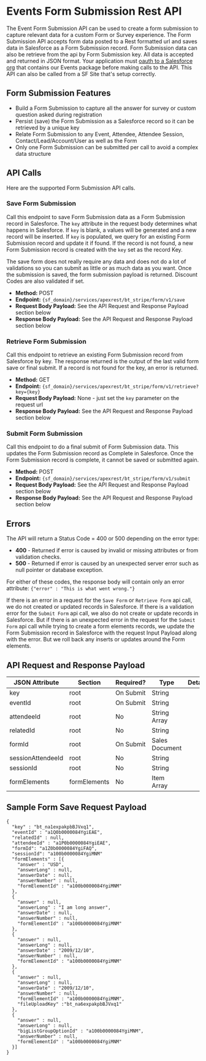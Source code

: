 # Events Form Submission Rest API
The Event Form Submission API can be used to create a form submission to capture relevant data for a custom Form or Survey experience.
The Form Submission API accepts form data posted to a Rest formatted url and saves data in Salesforce as a Form Submission record. Form Submission data can also be retrieve from the api by Form Submission key. All data is accepted and returned in JSON format. Your application must [oauth to a Salesforce org](https://help.salesforce.com/articleView?id=connected_app_create_api_integration.htm&type=5) that contains our Events package before making calls to the API. This API can also be called from a SF Site that's setup correctly.



## Form Submission Features
- Build a Form Submission to capture all the answer for survey or custom question asked during registration
- Persist (save) the Form Submission as a Salesforce record so it can be retrieved by a unique key
- Relate Form Submission to any Event, Attendee, Attendee Session, Contact/Lead/Account/User as well as the Form
- Only one Form Submission can be submitted per call to avoid a complex data structure



## API Calls
Here are the supported Form Submission API calls.

### Save Form Submission
Call this endpoint to save Form Submission data as a Form Submission record in Salesforce. The `key` attribute in the request body determines what happens in Salesforce. If `key` is blank, a values will be generated and a new record will be inserted. If `key` is populated, we query for an existing Form Submission record and update it if found. If the record is not found, a new Form Submission record is created with the `key` set as the record Key.

The save form does not really require any data and does not do a lot of validations so you can submit as little or as much data as you want. Once the submission is saved, the form submission payload is returned. Discount Codes are also validated if set.

- **Method:** POST
- **Endpoint:** `{sf_domain}/services/apexrest/bt_stripe/form/v1/save`
- **Request Body Payload:** See the API Request and Response Payload section below
- **Response Body Payload:** See the API Request and Response Payload section below


### Retrieve Form Submission
Call this endpoint to retrieve an existing Form Submission record from Salesforce by key. The response returned is the output of the last valid form save or final submit. If a record is not found for the key, an error is returned.

- **Method:** GET
- **Endpoint:** `{sf_domain}/services/apexrest/bt_stripe/form/v1/retrieve?key={key}`
- **Request Body Payload:** None - just set the `key` parameter on the request url
- **Response Body Payload:** See the API Request and Response Payload section below


### Submit Form Submission
Call this endpoint to do a final submit of Form Submission data. This updates the Form Submission record as Complete in Salesforce. Once the Form Submission record is complete, it cannot be saved or submitted again.

- **Method:** POST
- **Endpoint:** `{sf_domain}/services/apexrest/bt_stripe/form/v1/submit`
- **Request Body Payload:** See the API Request and Response Payload section below
- **Response Body Payload:** See the API Request and Response Payload section below


## Errors
The API will return a Status Code = 400 or 500 depending on the error type:
- **400** - Returned if error is caused by invalid or missing attributes or from validation checks.
- **500** - Returned if error is caused by an unexpected server error such as null pointer or database exception.

For either of these codes, the response body will contain only an error attribute:
`{"error" : "This is what went wrong."}`

If there is an error in a request for the `Save Form` or `Retrieve Form` api call, we do not created or updated records in Salesforce. If there is a validation error for the `Submit Form` api call, we also do not create or update records in Salesforce. But if there is an unexpected error in the request for the `Submit Form` api call while trying to create a form elements records, we update the Form Submission record in Salesforce with the request Input Payload along with the error. But we roll back any inserts or updates around the Form elements.


## API Request and Response Payload

JSON Attribute | Section | Required? | Type | Details
----- | ----- | ----- | ----- | -----
key | root | On Submit | String |
eventId | root | On Submit | String |
attendeeId | root | No | String Array |
relatedId | root | No | String |
formId | root | On Submit | Sales Document |
sessionAttendeeId | root | No | String |
sessionId | root | No | String |
formElements | formElements | No | Item Array |



## Sample Form Save Request Payload
```
{
  "key" : "bt_na1expakpbBJVxq1",
  "eventId" : "a1Q0b0000084YgiEAE",
  "relatedId" : null,
  "attendeeId" : "a1P0b0000084YgiEAE",
  "formId": "a1Z0b0000084YgiFAQ",
  "sessionId": "a100b0000084YgiMNM"
  "formElements" : [{
    "answer" : "USD",
    "answerLong" : null,
    "answerDate" : null,
    "answerNumber" : null,
    "formElementId" : "a100b0000084YgiMNM"
  },
  {
    "answer" : null,
    "answerLong" : "I am long answer",
    "answerDate" : null,
    "answerNumber" : null,
    "formElementId" : "a100b0000084YgiMNM"
  },
  {
    "answer" : null,
    "answerLong" : null,
    "answerDate" : "2009/12/10",
    "answerNumber" : null,
    "formElementId" : "a100b0000084YgiMNM"
  },
  {
    "answer" : null,
    "answerLong" : null,
    "answerDate" : "2009/12/10",
    "answerNumber" : null,
    "formElementId" : "a100b0000084YgiMNM",
    "fileUploadKey" :"bt_na6expakpbBJVxq1"
  },
  {
    "answer" : null,
    "answerLong" : null,
    "bigListGroupOptionId" : "a100b0000084YgiMNM",
    "answerNumber" : null,
    "formElementId" : "a100b0000084YgiMNM"
  }]
}
```
